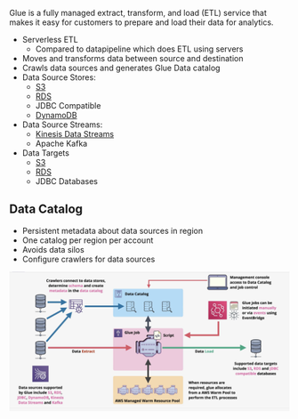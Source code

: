 Glue is a fully managed extract, transform, and load (ETL) service that makes it easy for customers to prepare and load their data for analytics.

- Serverless ETL
	- Compared to datapipeline which does ETL using servers
- Moves and transforms data between source and destination
- Crawls data sources and generates Glue Data catalog
- Data Source Stores:
	- [S3](../../Storage/S3/S3.md)
	- [RDS](../../Database/RDS/RDS.md)
	- JDBC Compatible
	- [DynamoDB](../../Database/DynamoDB/DynamoDB.md)
- Data Source Streams:
	- [Kinesis Data Streams](../../Messages-Logs/Kinesis/Kinesis%20Data%20Streams.md)
	- Apache Kafka
- Data Targets
	- [S3](../../Storage/S3/S3.md)
	- [RDS](../../Database/RDS/RDS.md)
	- JDBC Databases

## Data Catalog
- Persistent metadata about data sources in region
- One catalog per region per account
- Avoids data silos
- Configure crawlers for data sources

![Pasted image 20250510210807.png](_atts/Pasted%20image%2020250510210807.png)